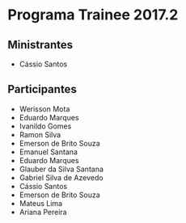 # Programa Trainee 2017.2

## Ministrantes
- Cássio Santos

## Participantes


- Werisson Mota
- Eduardo Marques 
- Ivanildo Gomes
- Ramon Silva
- Emerson de Brito Souza
- Emanuel Santana
- Eduardo Marques
- Glauber da Silva Santana
- Gabriel Silva de Azevedo
- Cássio Santos
- Emerson de Brito Souza
- Mateus Lima
- Ariana Pereira
